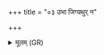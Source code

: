 +++
title = "०३ उभा जिग्यथुर् न"

+++
<details><summary>मूलम् (GR)</summary>

+++(PSK 20.15.3)+++उभा जिग्यथुर् न परा जयेथे  
न परा जिग्ये कतरश् चनैव वाम् ।  
इन्द्रश् च विष्णो यद् अपस्पृधेथां  
त्रेधा सहस्रं वि तद् ऐरयेथाम् ॥
</details>